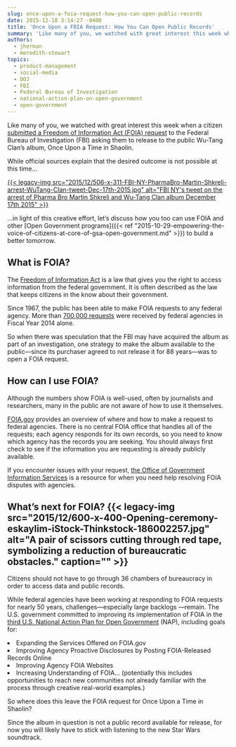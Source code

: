 ```yaml
---
slug: once-upon-a-foia-request-how-you-can-open-public-records
date: 2015-12-18 3:14:27 -0400
title: 'Once Upon a FOIA Request: How You Can Open Public Records'
summary: 'Like many of you, we watched with great interest this week when a citizen submitted a Freedom of Information Act (FOIA) request to the Federal Bureau of Investigation (FBI) asking them to release to the public Wu-Tang Clan’s album, Once Upon a Time in Shaolin. While official sources explain that the desired outcome is not possible'
authors:
  - jherman
  - meredith-stewart
topics:
  - product-management
  - social-media
  - DOJ
  - FBI
  - Federal Bureau of Investigation
  - national-action-plan-on-open-government
  - open-government
---
```


Like many of you, we watched with great interest this week when a citizen [submitted a Freedom of Information Act (FOIA) request](http://boingboing.net/2015/12/17/best-foia-ever-asking-fbi-to.html) to the Federal Bureau of Investigation (FBI) asking them to release to the public Wu-Tang Clan’s album, Once Upon a Time in Shaolin.

While official sources explain that the desired outcome is not possible at this time…

[{{< legacy-img src="2015/12/506-x-311-FBI-NY-PharmaBro-Martin-Shkreli-arrest-WuTang-Clan-tweet-Dec-17th-2015.jpg" alt="FBI NY's tweet on the arrest of Pharma Bro Martin Shkreli and Wu-Tang Clan album December 17th 2015" >}}](https://twitter.com/newyorkfbi/status/677597263540191232)

&#8230;in light of this creative effort, let&#8217;s discuss how you too can use FOIA and other [Open Government programs]({{< ref "2015-10-29-empowering-the-voice-of-citizens-at-core-of-gsa-open-government.md" >}}) to build a better tomorrow.

## What is FOIA?

The [Freedom of Information Act](http://www.foia.gov/) is a law that gives you the right to access information from the federal government. It is often described as the law that keeps citizens in the know about their government.

Since 1967, the public has been able to make FOIA requests to any federal agency. More than [700,000 requests](http://www.justice.gov/sites/default/files/oip/pages/attachments/2015/05/01/fy_2014_annual_report_summary.pdf) were received by federal agencies in Fiscal Year 2014 alone.

So when there was speculation that the FBI may have acquired the album as part of an investigation, one strategy to make the album available to the public—since its purchaser agreed to not release it for 88 years—was to open a FOIA request.

## How can I use FOIA?

Although the numbers show FOIA is well-used, often by journalists and researchers, many in the public are not aware of how to use it themselves.

[FOIA.gov](http://www.foia.gov/index.html) provides an overview of where and how to make a request to federal agencies. There is no central FOIA office that handles all of the requests; each agency responds for its own records, so you need to know which agency has the records you are seeking. You should always first check to see if the information you are requesting is already publicly available.

If you encounter issues with your request, [the Office of Government Information Services](https://ogis.archives.gov/) is a resource for when you need help resolving FOIA disputes with agencies.

## What’s next for FOIA? {{< legacy-img src="2015/12/600-x-400-Opening-ceremony-eskaylim-iStock-Thinkstock-186002257.jpg" alt="A pair of scissors cutting through red tape, symbolizing a reduction of bureaucratic obstacles." caption="" >}} 

Citizens should not have to go through 36 chambers of bureaucracy in order to access data and public records.

While federal agencies have been working at responding to FOIA requests for nearly 50 years, challenges—especially large backlogs —remain. The U.S. government committed to improving its implementation of FOIA in the [third U.S. National Action Plan for Open Government](https://www.whitehouse.gov/blog/2015/10/27/advancing-open-and-citizen-centered-government) (NAP), including goals for:

<li style="font-weight: 400">
  Expanding the Services Offered on FOIA.gov
</li>
<li style="font-weight: 400">
  Improving Agency Proactive Disclosures by Posting FOIA-Released Records Online
</li>
<li style="font-weight: 400">
  Improving Agency FOIA Websites
</li>
<li style="font-weight: 400">
  Increasing Understanding of FOIA… (potentially this includes opportunities to reach new communities not already familiar with the process through creative real-world examples.)
</li>

So where does this leave the FOIA request for Once Upon a Time in Shaolin?

Since the album in question is not a public record available for release, for now you will likely have to stick with listening to the new Star Wars soundtrack.